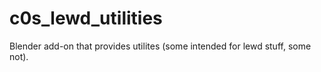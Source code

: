 # c0s_lewd_utilities
Blender add-on that provides utilites (some intended for lewd stuff, some not).
